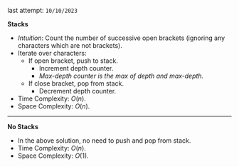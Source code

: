 last attempt: `10/10/2023`

**Stacks**
- *Intuition*: Count the number of successive open brackets (ignoring any characters which are not brackets). 
- Iterate over characters:
  - If open bracket, push to stack. 
    - Increment depth counter. 
    - *Max-depth counter is the max of depth and max-depth.*
  - If close bracket, pop from stack. 
    - Decrement depth counter. 
- Time Complexity: $O(n)$. 
- Space Complexity: $O(n)$. 

---

**No Stacks**
- In the above solution, no need to push and pop from stack. 
- Time Complexity: $O(n)$. 
- Space Complexity: $O(1)$. 